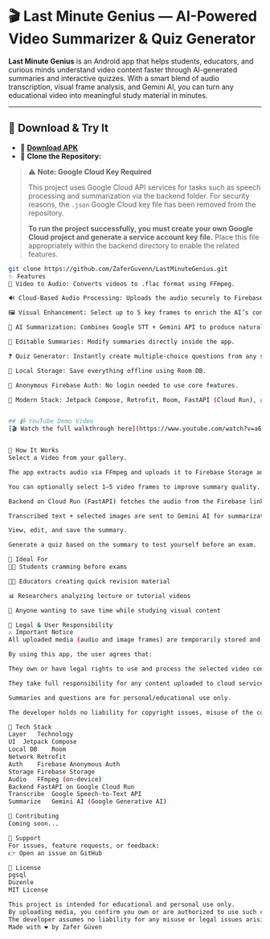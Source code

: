 
# 🎬 Last Minute Genius — AI-Powered Video Summarizer & Quiz Generator

**Last Minute Genius** is an Android app that helps students, educators, and curious minds understand video content faster through AI-generated summaries and interactive quizzes. With a smart blend of audio transcription, visual frame analysis, and Gemini AI, you can turn any educational video into meaningful study material in minutes.

---

## 📲 Download & Try It

- 📱 **[Download APK](https://drive.google.com/file/d/1sgewP1MF868QcCsFDlRYOlP-B-8qcKH2/view?usp=sharing)**
- 🧬 **Clone the Repository:**

> ⚠️ **Note: Google Cloud Key Required**
>
> This project uses Google Cloud API services for tasks such as speech processing and summarization via the backend folder.
> For security reasons, the `.json` Google Cloud key file has been removed from the repository.
>
> **To run the project successfully, you must create your own Google Cloud project and generate a service account key file.**
> Place this file appropriately within the backend directory to enable the related features.

```bash
git clone https://github.com/ZaferGuvenn/LastMinuteGenius.git
✨ Features
🎥 Video to Audio: Converts videos to .flac format using FFmpeg.

🔊 Cloud-Based Audio Processing: Uploads the audio securely to Firebase Storage.

🖼️ Visual Enhancement: Select up to 5 key frames to enrich the AI’s context understanding.

🧠 AI Summarization: Combines Google STT + Gemini API to produce natural, readable summaries.

📝 Editable Summaries: Modify summaries directly inside the app.

❓ Quiz Generator: Instantly create multiple-choice questions from any summary.

💾 Local Storage: Save everything offline using Room DB.

🔐 Anonymous Firebase Auth: No login needed to use core features.

🧱 Modern Stack: Jetpack Compose, Retrofit, Room, FastAPI (Cloud Run), and Firebase.


## 📹 YouTube Demo Video  
[🎬 Watch the full walkthrough here](https://www.youtube.com/watch?v=a6wiAR-3vsM)


🚀 How It Works
Select a Video from your gallery.

The app extracts audio via FFmpeg and uploads it to Firebase Storage anonymously.

You can optionally select 1–5 video frames to improve summary quality.

Backend on Cloud Run (FastAPI) fetches the audio from the Firebase link and transcribes it using Google STT.

Transcribed text + selected images are sent to Gemini AI for summarization.

View, edit, and save the summary.

Generate a quiz based on the summary to test yourself before an exam.

👥 Ideal For
🧑‍🎓 Students cramming before exams

👩‍🏫 Educators creating quick revision material

📊 Researchers analyzing lecture or tutorial videos

🧠 Anyone wanting to save time while studying visual content

👮 Legal & User Responsibility
⚠️ Important Notice
All uploaded media (audio and image frames) are temporarily stored and processed via Firebase and Google Cloud services.

By using this app, the user agrees that:

They own or have legal rights to use and process the selected video content.

They take full responsibility for any content uploaded to cloud services.

Summaries and questions are for personal/educational use only.

The developer holds no liability for copyright issues, misuse of the content, or third-party data processing.

🧪 Tech Stack
Layer	Technology
UI	Jetpack Compose
Local DB	Room
Network	Retrofit
Auth	Firebase Anonymous Auth
Storage	Firebase Storage
Audio	FFmpeg (on-device)
Backend	FastAPI on Google Cloud Run
Transcribe	Google Speech-to-Text API
Summarize	Gemini AI (Google Generative AI)

🤝 Contributing
Coming soon...

📩 Support
For issues, feature requests, or feedback:
👉 Open an issue on GitHub

📜 License
pgsql
Düzenle
MIT License

This project is intended for educational and personal use only.
By uploading media, you confirm you own or are authorized to use such content.
The developer assumes no liability for any misuse or legal issues arising from user-submitted content.
Made with ❤️ by Zafer Güven
